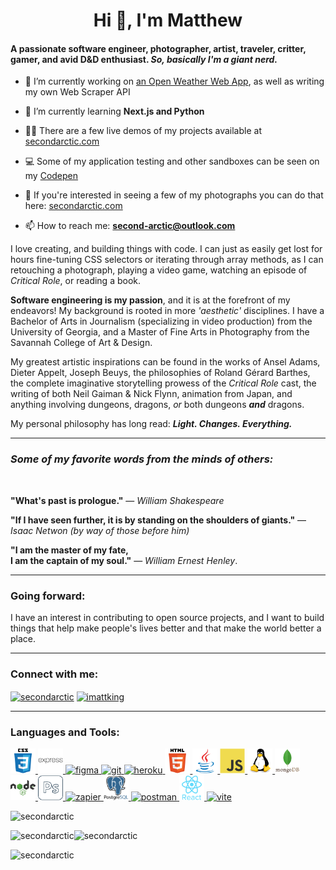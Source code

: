 <h1 align="center">Hi 👋, I'm Matthew</h1>
<h4 align="left">A passionate software engineer, photographer, artist, traveler, critter, gamer, and avid D&D enthusiast. <em>So, basically I'm a giant nerd.</em></h3>

- 🔭 I’m currently working on [an Open Weather Web App](https://meteor-weather.netlify.app/), as well as writing my own Web Scraper API

- 🌱 I’m currently learning **Next.js and Python**

- 👨‍💻 There are a few live demos of my projects available at [secondarctic.com](https://secondarctic.com/dev)

- 💻 Some of my application testing and other sandboxes can be seen on my [Codepen](https://codepen.io/secondarctic)

- 📸 If you're interested in seeing a few of my photographs you can do that here: [secondarctic.com](https://secondarctic.com/photo)

- 📫 How to reach me: **second-arctic@outlook.com**

I love creating, and building things with code. I can just as easily get lost for hours fine-tuning CSS selectors or iterating through array methods, as I can retouching a photograph, playing a video game, watching an episode of _Critical Role_, or reading a book.

**Software engineering is my passion**, and it is at the forefront of my endeavors! My background is rooted in more _'aesthetic'_ disciplines. I have a Bachelor of Arts in Journalism (specializing in video production) from the University of Georgia, and a Master of Fine Arts in Photography from the Savannah College of Art & Design.

My greatest artistic inspirations can be found in the works of Ansel Adams, Dieter Appelt, Joseph Beuys, the philosophies of Roland Gérard Barthes, the complete imaginative storytelling prowess of the _Critical Role_ cast, the writing of both Neil Gaiman & Nick Flynn, animation from Japan, and anything involving dungeons, dragons, _or_ both dungeons **_and_** dragons.

My personal philosophy has long read: **_Light. Changes. Everything._**

---

### _Some of my favorite words from the minds of others:_

<br>

**"What's past is prologue."** — _William Shakespeare_

**"If I have seen further, it is by standing on the shoulders of giants."** — _Isaac Netwon (by way of those before him)_

**"I am the master of my fate, <br> I am the captain of my soul."** — _William Ernest Henley_.

---

### Going forward:

I have an interest in contributing to open source projects, and I want to build things that help make people's lives better and that make the world better a place.

---

<h3 align="left">Connect with me:</h3>
<p align="left">
<a href="https://codepen.io/secondarctic" target="blank"><img align="center" src="https://raw.githubusercontent.com/rahuldkjain/github-profile-readme-generator/master/src/images/icons/Social/codepen.svg" alt="secondarctic" height="30" width="40" /></a>
<a href="https://bsky.app/profile/secondarctic.bsky.social" target="blank"><img align="center" src="https://upload.wikimedia.org/wikipedia/commons/7/7a/Bluesky_Logo.svg" alt="imattking" height="30" width="40" /></a>

<!-- <a href="https://linkedin.com/in/imattking" target="blank"><img align="center" src="https://raw.githubusercontent.com/rahuldkjain/github-profile-readme-generator/master/src/images/icons/Social/linked-in-alt.svg" alt="secondarctic" height="30" width="40" /></a>
</p> -->

---

<h3 align="left">Languages and Tools:</h3>
<p align="left">
<a href="https://www.w3schools.com/css/" target="_blank" rel="noreferrer"> <img src="https://raw.githubusercontent.com/devicons/devicon/master/icons/css3/css3-original-wordmark.svg" alt="css3" width="40" height="40"/> </a> 
<a href="https://expressjs.com" target="_blank" rel="noreferrer"> <img src="https://raw.githubusercontent.com/devicons/devicon/master/icons/express/express-original-wordmark.svg" alt="express" width="40" height="40"/> </a>
<a href="https://www.figma.com/" target="_blank" rel="noreferrer"> <img src="https://www.vectorlogo.zone/logos/figma/figma-icon.svg" alt="figma" width="40" height="40"/> </a>
<a href="https://git-scm.com/" target="_blank" rel="noreferrer"> <img src="https://www.vectorlogo.zone/logos/git-scm/git-scm-icon.svg" alt="git" width="40" height="40"/> </a>
<a href="https://heroku.com" target="_blank" rel="noreferrer"> <img src="https://www.vectorlogo.zone/logos/heroku/heroku-icon.svg" alt="heroku" width="40" height="40"/> </a>
<a href="https://www.w3.org/html/" target="_blank" rel="noreferrer"> <img src="https://raw.githubusercontent.com/devicons/devicon/master/icons/html5/html5-original-wordmark.svg" alt="html5" width="40" height="40"/> </a>
<a href="https://www.java.com" target="_blank" rel="noreferrer"> <img src="https://raw.githubusercontent.com/devicons/devicon/master/icons/java/java-original.svg" alt="java" width="40" height="40"/> </a>
<a href="https://developer.mozilla.org/en-US/docs/Web/JavaScript" target="_blank" rel="noreferrer"> <img src="https://raw.githubusercontent.com/devicons/devicon/master/icons/javascript/javascript-original.svg" alt="javascript" width="40" height="40"/> </a>
<a href="https://www.linux.org/" target="_blank" rel="noreferrer"> <img src="https://raw.githubusercontent.com/devicons/devicon/master/icons/linux/linux-original.svg" alt="linux" width="40" height="40"/> </a>
<a href="https://www.mongodb.com/" target="_blank" rel="noreferrer"> <img src="https://raw.githubusercontent.com/devicons/devicon/master/icons/mongodb/mongodb-original-wordmark.svg" alt="mongodb" width="40" height="40"/> </a>
<a href="https://nodejs.org" target="_blank" rel="noreferrer"> <img src="https://raw.githubusercontent.com/devicons/devicon/master/icons/nodejs/nodejs-original-wordmark.svg" alt="nodejs" width="40" height="40"/> </a>
<a href="https://www.photoshop.com/en" target="_blank" rel="noreferrer"> <img src="https://raw.githubusercontent.com/devicons/devicon/master/icons/photoshop/photoshop-line.svg" alt="photoshop" width="40" height="40"/> </a>
<a href="https://zapier.com" target="_blank" rel="noreferrer"> <img src="https://www.vectorlogo.zone/logos/zapier/zapier-icon.svg" alt="zapier" width="40" height="40"/> </a>
<a href="https://www.postgresql.org" target="_blank" rel="noreferrer"> <img src="https://raw.githubusercontent.com/devicons/devicon/master/icons/postgresql/postgresql-original-wordmark.svg" alt="postgresql" width="40" height="40"/> </a>
<a href="https://postman.com" target="_blank" rel="noreferrer"> <img src="https://www.vectorlogo.zone/logos/getpostman/getpostman-icon.svg" alt="postman" width="40" height="40"/> </a>
<a href="https://reactjs.org/" target="_blank" rel="noreferrer"> <img src="https://raw.githubusercontent.com/devicons/devicon/master/icons/react/react-original-wordmark.svg" alt="react" width="40" height="40"/> </a>
<a href="https://vitejs.dev/" target="_blank" rel="noreferrer"> <img src="https://vitejs.dev/logo.svg" alt="vite" width="40" height="40"/> </a>
</p>

<p align="left"> <img src="https://komarev.com/ghpvc/?username=secondarctic&label=Profile%20views&color=0e75b6&style=flat" alt="secondarctic" /> </p>

<p><img align="left" src="https://github-readme-stats.vercel.app/api/top-langs?username=secondarctic&show_icons=true&locale=en&layout=compact" alt="secondarctic" /></p>

<p>&nbsp;<img align="left" src="https://github-readme-stats.vercel.app/api?username=secondarctic&show_icons=true&locale=en" alt="secondarctic" /></p>

<p><img align="left" src="https://github-readme-streak-stats.herokuapp.com/?user=secondarctic&" alt="secondarctic" /></p>
